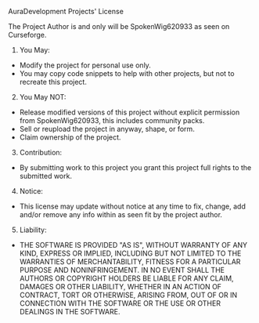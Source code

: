 AuraDevelopment Projects' License

The Project Author is and only will be SpokenWig620933 as seen on Curseforge.

1) You May:
* Modify the project for personal use only.
* You may copy code snippets to help with other projects, but not to recreate this project.

2) You May NOT:
* Release modified versions of this project without explicit permission from SpokenWig620933, this includes community packs.
* Sell or reupload the project in anyway, shape, or form.
* Claim ownership of the project.

3) Contribution:
* By submitting work to this project you grant this project full rights to the submitted work.

4) Notice:
* This license may update without notice at any time to fix, change, add and/or remove any info within as seen fit by the project author.

5) Liability:
* THE SOFTWARE IS PROVIDED "AS IS", WITHOUT WARRANTY OF ANY KIND, EXPRESS OR
  IMPLIED, INCLUDING BUT NOT LIMITED TO THE WARRANTIES OF MERCHANTABILITY,
  FITNESS FOR A PARTICULAR PURPOSE AND NONINFRINGEMENT. IN NO EVENT SHALL THE
  AUTHORS OR COPYRIGHT HOLDERS BE LIABLE FOR ANY CLAIM, DAMAGES OR OTHER
  LIABILITY, WHETHER IN AN ACTION OF CONTRACT, TORT OR OTHERWISE, ARISING FROM,
  OUT OF OR IN CONNECTION WITH THE SOFTWARE OR THE USE OR OTHER DEALINGS IN THE
  SOFTWARE.
